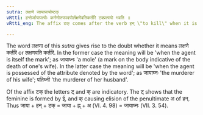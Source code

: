 ```yaml
---
sutra: लक्षणे जायापत्योष्टक्
vRtti: हन्तेर्जायापत्योः कर्मणोरुपपदयोर्लक्षणेवतिकर्तरि टक्प्रत्ययो भवति ॥
vRtti_eng: The affix टक् comes after the verb हन् \"to kill\" when it is in composition with the word जाया \"wife\" or पति \"husband\" as object, and when the word so formed denotes the agent possessed of that attribute (or when the word so formed denotes a mark).

---
```

The word लक्षणा of this _sutra_ gives rise to the doubt whether it means लक्षणे कर्तरि or लक्षणवति कर्तरि. In the former case the meaning will be 'when the agent is itself the mark'; as जायाघ्नः 'a mole' (a mark on the body indicative of the death of one's wife). In the latter case the meaning will be 'when the agent is possessed of the attribute denoted by the word'; as जायाघ्नः 'the murderer of his wife'; पतिघ्नी 'the murderer of her husband'.

Of the affix टक् the letters ट् and क् are indicatory. The ट् shows that the feminine is formed by ई, and क् causing elision of the penultimate अ of हन्. Thus जाया + हन् + टक् = जाया + ह्न् + अ (VI. 4. 98) = जायाघ्नः (VII. 3. 54).
